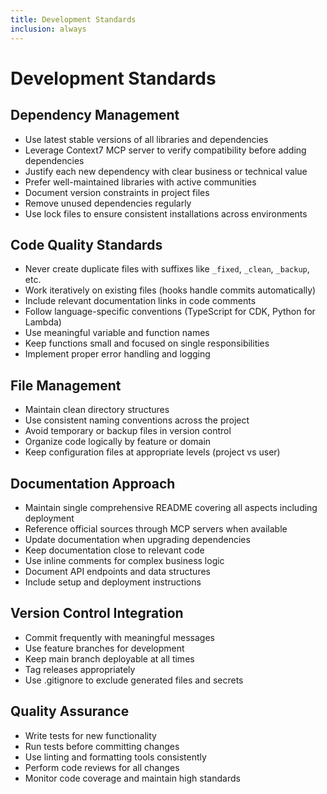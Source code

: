 ```yaml
---
title: Development Standards
inclusion: always
---
```


# Development Standards

## Dependency Management
- Use latest stable versions of all libraries and dependencies
- Leverage Context7 MCP server to verify compatibility before adding dependencies
- Justify each new dependency with clear business or technical value
- Prefer well-maintained libraries with active communities
- Document version constraints in project files
- Remove unused dependencies regularly
- Use lock files to ensure consistent installations across environments

## Code Quality Standards
- Never create duplicate files with suffixes like `_fixed`, `_clean`, `_backup`, etc.
- Work iteratively on existing files (hooks handle commits automatically)
- Include relevant documentation links in code comments
- Follow language-specific conventions (TypeScript for CDK, Python for Lambda)
- Use meaningful variable and function names
- Keep functions small and focused on single responsibilities
- Implement proper error handling and logging

## File Management
- Maintain clean directory structures
- Use consistent naming conventions across the project
- Avoid temporary or backup files in version control
- Organize code logically by feature or domain
- Keep configuration files at appropriate levels (project vs user)

## Documentation Approach
- Maintain single comprehensive README covering all aspects including deployment
- Reference official sources through MCP servers when available
- Update documentation when upgrading dependencies
- Keep documentation close to relevant code
- Use inline comments for complex business logic
- Document API endpoints and data structures
- Include setup and deployment instructions

## Version Control Integration
- Commit frequently with meaningful messages
- Use feature branches for development
- Keep main branch deployable at all times
- Tag releases appropriately
- Use .gitignore to exclude generated files and secrets

## Quality Assurance
- Write tests for new functionality
- Run tests before committing changes
- Use linting and formatting tools consistently
- Perform code reviews for all changes
- Monitor code coverage and maintain high standards